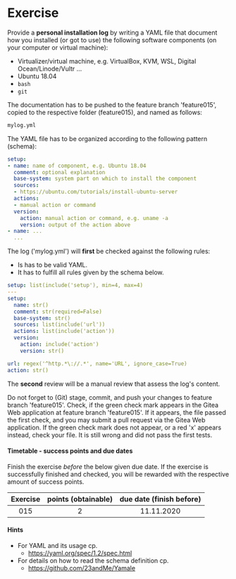 # Exercise

Provide a **personal installation log** by writing a YAML file
that document how you installed (or got to use) the following
software components (on your computer or virtual machine):

- Virtualizer/virtual machine, e.g. VirtualBox, KVM, WSL,
  Digital Ocean/Linode/Vultr ...
- Ubuntu 18.04
- `bash`
- `git`

The documentation has to be pushed to the feature branch
'feature015', copied to the respective folder
(feature015), and named as follows:

```sh
mylog.yml
```

The YAML file has to be organized according to the following
pattern (schema):

```yml
setup:
- name: name of component, e.g. Ubuntu 18.04
  comment: optional explanation
  base-system: system part on which to install the component
  sources:
  - https://ubuntu.com/tutorials/install-ubuntu-server
  actions:
  - manual action or command
  version:
    action: manual action or command, e.g. uname -a
    version: output of the action above
- name: ...
  ...
```

The log ('mylog.yml') will **first** be checked against the following rules:

- Is has to be valid YAML.
- It has to fulfill all rules given by the schema below.

```yml
setup: list(include('setup'), min=4, max=4)
---
setup:
  name: str()
  comment: str(required=False)
  base-system: str()
  sources: list(include('url'))
  actions: list(include('action'))
  version:
    action: include('action')
    version: str()

url: regex('^http.*\://.*', name='URL', ignore_case=True)
action: str()
```

The **second** review will be a manual review that assess the log's content.

Do not forget to (Git) stage, commit, and push your changes to feature
branch 'feature015'. Check, if the green check mark appears in the
Gitea Web application at feature branch 'feature015'. If it appears,
the file passed the first check, and you may submit a pull request via the
Gitea Web application. If the green check mark does not appear, or a red 'x'
appears instead, check your file. It is still wrong and did not pass the
first tests.

  
#### Timetable - success points and due dates

Finish the exercise *before* the below given due date. If the exercise is
successfully finished and checked, you will be rewarded with the respective
amount of success points.

|Exercise    |points (obtainable)                   |due date (finish before)|
|:--------:  |:--------:                            |:--------:              |
|015|2|11.11.2020|


#### Hints

- For YAML and its usage cp.
  - https://yaml.org/spec/1.2/spec.html
- For details on how to read the schema definition cp.
  - https://github.com/23andMe/Yamale